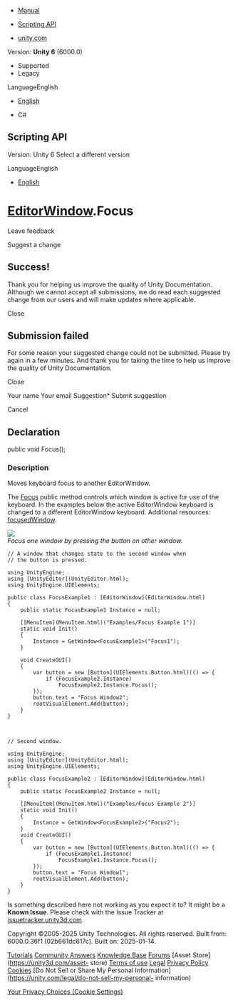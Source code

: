 [ ]()

  * [Manual](../Manual/index.html)
  * [Scripting API](../ScriptReference/index.html)

  * [unity.com](https://unity.com/)

Version: **Unity 6** (6000.0)

  * Supported
  * Legacy

LanguageEnglish

  * [English]()

  * C#

[ ](https://docs.unity3d.com)

## Scripting API

Version: Unity 6 Select a different version

LanguageEnglish

  * [English]()

#  [EditorWindow](EditorWindow.html).Focus

Leave feedback

Suggest a change

## Success!

Thank you for helping us improve the quality of Unity Documentation. Although
we cannot accept all submissions, we do read each suggested change from our
users and will make updates where applicable.

Close

## Submission failed

For some reason your suggested change could not be submitted. Please <a>try
again</a> in a few minutes. And thank you for taking the time to help us
improve the quality of Unity Documentation.

Close

Your name Your email Suggestion* Submit suggestion

Cancel

[ ]()

## Declaration

public void Focus();

### Description

Moves keyboard focus to another EditorWindow.

The [Focus](EditorWindow.Focus.html) public method controls which window is
active for use of the keyboard. In the examples below the active EditorWindow
keyboard is changed to a different EditorWindow keyboard. Additional
resources: [focusedWindow](EditorWindow-focusedWindow.html).  
  
  
![](../StaticFiles/ScriptRefImages/Window1.png)  
_Focus one window by pressing the button on other window._

    
    
    // A window that changes state to the second window when
    // the button is pressed.
    
    using UnityEngine;
    using [UnityEditor](UnityEditor.html);
    using UnityEngine.UIElements;
    
    public class FocusExample1 : [EditorWindow](EditorWindow.html)
    {
        public static FocusExample1 Instance = null;
    
        [[MenuItem](MenuItem.html)("Examples/Focus Example 1")]
        static void Init()
        {
            Instance = GetWindow<FocusExample1>("Focus1");
        }
    
        void CreateGUI()
        {
            var button = new [Button](UIElements.Button.html)(() => {
                if (FocusExample2.Instance)
                    FocusExample2.Instance.Focus();
            });
            button.text = "Focus Window2";
            rootVisualElement.Add(button);    
        }
    }
    
    
    
    // Second window.
    
    using UnityEngine;
    using [UnityEditor](UnityEditor.html);
    using UnityEngine.UIElements;
    
    public class FocusExample2 : [EditorWindow](EditorWindow.html)
    {
        public static FocusExample2 Instance = null;
    
        [[MenuItem](MenuItem.html)("Examples/Focus Example 2")]
        static void Init()
        {
            Instance = GetWindow<FocusExample2>("Focus2");
        }
        void CreateGUI()
        {
            var button = new [Button](UIElements.Button.html)(() => {
                if (FocusExample1.Instance)
                    FocusExample1.Instance.Focus();
            });
            button.text = "Focus Window1";
            rootVisualElement.Add(button);
        }
    }
    

Is something described here not working as you expect it to? It might be a
**Known Issue**. Please check with the Issue Tracker at
[issuetracker.unity3d.com](https://issuetracker.unity3d.com).

Copyright ©2005-2025 Unity Technologies. All rights reserved. Built from:
6000.0.36f1 (02b661dc617c). Built on: 2025-01-14.

[Tutorials](https://unity3d.com/learn) [Community
Answers](https://answers.unity3d.com) [Knowledge
Base](https://support.unity3d.com/hc/en-us)
[Forums](https://forum.unity3d.com) [Asset Store](https://unity3d.com/asset-
store) [Terms of use](https://docs.unity3d.com/Manual/TermsOfUse.html)
[Legal](https://unity.com/legal) [Privacy
Policy](https://unity.com/legal/privacy-policy)
[Cookies](https://unity.com/legal/cookie-policy) [Do Not Sell or Share My
Personal Information](https://unity.com/legal/do-not-sell-my-personal-
information)

[Your Privacy Choices (Cookie Settings)](javascript:void\(0\);)

